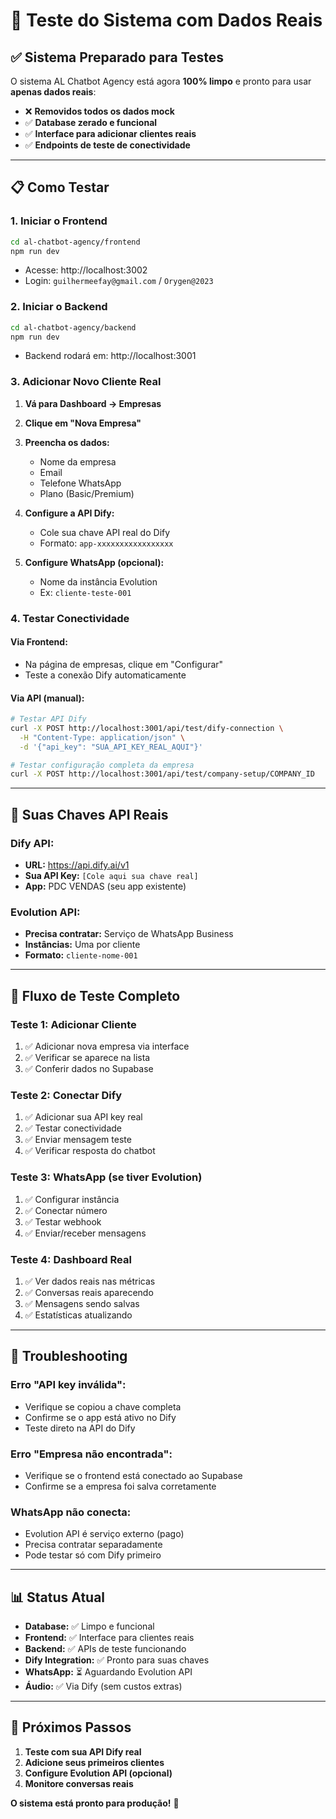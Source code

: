 # 🚀 Teste do Sistema com Dados Reais

## ✅ Sistema Preparado para Testes

O sistema AL Chatbot Agency está agora **100% limpo** e pronto para usar **apenas dados reais**:

- ❌ **Removidos todos os dados mock**
- ✅ **Database zerado e funcional**
- ✅ **Interface para adicionar clientes reais**
- ✅ **Endpoints de teste de conectividade**

---

## 📋 Como Testar

### 1. **Iniciar o Frontend**
```bash
cd al-chatbot-agency/frontend
npm run dev
```
- Acesse: http://localhost:3002
- Login: `guilhermeefay@gmail.com` / `Orygen@2023`

### 2. **Iniciar o Backend**
```bash
cd al-chatbot-agency/backend
npm run dev
```
- Backend rodará em: http://localhost:3001

### 3. **Adicionar Novo Cliente Real**

1. **Vá para Dashboard → Empresas**
2. **Clique em "Nova Empresa"**
3. **Preencha os dados:**
   - Nome da empresa
   - Email
   - Telefone WhatsApp
   - Plano (Basic/Premium)

4. **Configure a API Dify:**
   - Cole sua chave API real do Dify
   - Formato: `app-xxxxxxxxxxxxxxxxx`

5. **Configure WhatsApp (opcional):**
   - Nome da instância Evolution
   - Ex: `cliente-teste-001`

### 4. **Testar Conectividade**

#### Via Frontend:
- Na página de empresas, clique em "Configurar"
- Teste a conexão Dify automaticamente

#### Via API (manual):
```bash
# Testar API Dify
curl -X POST http://localhost:3001/api/test/dify-connection \
  -H "Content-Type: application/json" \
  -d '{"api_key": "SUA_API_KEY_REAL_AQUI"}'

# Testar configuração completa da empresa
curl -X POST http://localhost:3001/api/test/company-setup/COMPANY_ID
```

---

## 🔑 Suas Chaves API Reais

### Dify API:
- **URL:** https://api.dify.ai/v1
- **Sua API Key:** `[Cole aqui sua chave real]`
- **App:** PDC VENDAS (seu app existente)

### Evolution API:
- **Precisa contratar:** Serviço de WhatsApp Business
- **Instâncias:** Uma por cliente
- **Formato:** `cliente-nome-001`

---

## 🧪 Fluxo de Teste Completo

### Teste 1: Adicionar Cliente
1. ✅ Adicionar nova empresa via interface
2. ✅ Verificar se aparece na lista
3. ✅ Conferir dados no Supabase

### Teste 2: Conectar Dify
1. ✅ Adicionar sua API key real
2. ✅ Testar conectividade
3. ✅ Enviar mensagem teste
4. ✅ Verificar resposta do chatbot

### Teste 3: WhatsApp (se tiver Evolution)
1. ✅ Configurar instância
2. ✅ Conectar número
3. ✅ Testar webhook
4. ✅ Enviar/receber mensagens

### Teste 4: Dashboard Real
1. ✅ Ver dados reais nas métricas
2. ✅ Conversas reais aparecendo
3. ✅ Mensagens sendo salvas
4. ✅ Estatísticas atualizando

---

## 🐛 Troubleshooting

### Erro "API key inválida":
- Verifique se copiou a chave completa
- Confirme se o app está ativo no Dify
- Teste direto na API do Dify

### Erro "Empresa não encontrada":
- Verifique se o frontend está conectado ao Supabase
- Confirme se a empresa foi salva corretamente

### WhatsApp não conecta:
- Evolution API é serviço externo (pago)
- Precisa contratar separadamente
- Pode testar só com Dify primeiro

---

## 📊 Status Atual

- **Database:** ✅ Limpo e funcional
- **Frontend:** ✅ Interface para clientes reais
- **Backend:** ✅ APIs de teste funcionando
- **Dify Integration:** ✅ Pronto para suas chaves
- **WhatsApp:** ⏳ Aguardando Evolution API
- **Áudio:** ✅ Via Dify (sem custos extras)

---

## 🎯 Próximos Passos

1. **Teste com sua API Dify real**
2. **Adicione seus primeiros clientes**
3. **Configure Evolution API (opcional)**
4. **Monitore conversas reais**

**O sistema está pronto para produção!** 🚀 